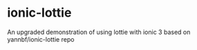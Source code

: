 # ionic-lottie
 An upgraded demonstration of using lottie with ionic 3 based on yannbf/ionic-lottie repo 
